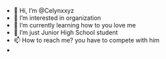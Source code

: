 - 👋 Hi, I’m @Celynxxyz
- 👀 I’m interested in organization
- 🌱 I’m currently learning how to you love me
- 💞️ I’m just Junior High School student
- 📫 How to reach me? you have to compete with him
- 

<!---
Celynxxyz/Celynxxyz is a ✨ special ✨ repository because its `README.md` (this file) appears on your GitHub profile.
You can click the Preview link to take a look at your changes.
--->
